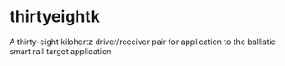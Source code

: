 # thirtyeightk
A thirty-eight kilohertz driver/receiver pair for application to the ballistic smart rail target application
